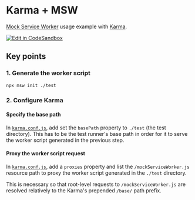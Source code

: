 # Karma + MSW

[Mock Service Worker](https://github.com/mswjs/msw) usage example with [Karma](https://github.com/karma-runner/karma).

[![Edit in CodeSandbox](https://assets.codesandbox.io/github/button-edit-lime.svg)](https://codesandbox.io/p/sandbox/github/mswjs/examples/tree/main/examples/with-karma)

## Key points

### 1. Generate the worker script

```sh
npx msw init ./test
```

### 2. Configure Karma

#### Specify the base path

In [`karma.conf.js`](./karma.conf.js), add set the `basePath` property to `./test` (the test directory). This has to be the test runner's base path in order for it to serve the worker script generated in the previous step.

#### Proxy the worker script request

In [`karma.conf.js`](./karma.conf.js), add a `proxies` property and list the `/mockServiceWorker.js` resource path to proxy the worker script generated in the `./test` directory.

This is necessary so that root-level requests to `/mockServiceWorker.js` are resolved relatively to the Karma's prepended `/base/` path prefix.
